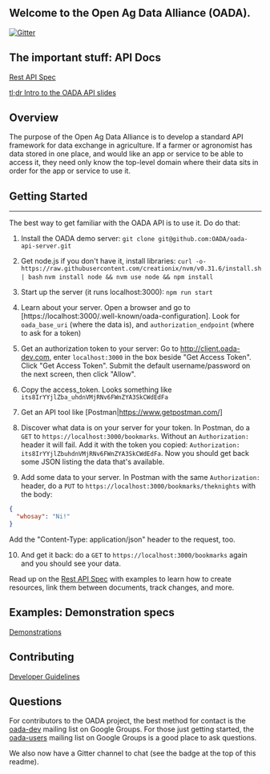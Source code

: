 ## Welcome to the **Open Ag Data Alliance** (OADA).

[![Gitter](https://badges.gitter.im/Join%20Chat.svg)](https://gitter.im/OADA/oada-docs?utm_source=badge&utm_medium=badge&utm_campaign=pr-badge)

## The important stuff: API Docs
[Rest API Spec](rest-specs/README.md)

[tl;dr Intro to the OADA API slides](https://cdn.rawgit.com/OADA/oada-docs/master/intro/OADA_API_Intro_Irrigation.html)

## Overview
The purpose of the Open Ag Data Alliance is to develop a standard API framework for 
data exchange in agriculture.  If a farmer or agronomist has data stored in one place,
and would like an app or service to be able to access it, they need only know the
top-level domain where their data sits in order for the app or service to use it.

## Getting Started
--------------------------------------
The best way to get familiar with the OADA API is to use it.  Do do that:

1. Install the OADA demo server:
   `git clone git@github.com:OADA/oada-api-server.git`

2. Get node.js if you don't have it, install libraries:
   `curl -o- https://raw.githubusercontent.com/creationix/nvm/v0.31.6/install.sh | bash`
   `nvm install node && nvm use node && npm install`

3. Start up the server (it runs localhost:3000):
   `npm run start`

4. Learn about your server.  Open a browser and go to 
   [https://localhost:3000/.well-known/oada-configuration].
   Look for `oada_base_uri` (where the data is), and 
   `authorization_endpoint` (where to ask for a token)

5. Get an authorization token to your server:
   Go to http://client.oada-dev.com, enter `localhost:3000` in the box beside 
   "Get Access Token".  Click "Get Access Token".  Submit the default 
   username/password on the next screen, then click "Allow".

6. Copy the access_token.  Looks something like `its8IrYYjlZba_uhdnVMjRNv6FWnZYA3SkCWdEdFa`

7. Get an API tool like [Postman|https://www.getpostman.com/]

8. Discover what data is on your server for your token.  In Postman,
   do a `GET` to `https://localhost:3000/bookmarks`.  Without an `Authorization:` header
   it will fail.  Add it with the token you copied: 
   `Authorization: its8IrYYjlZbuhdnVMjRNv6FWnZYA3SkCWdEdFa`.  Now you should get back
   some JSON listing the data that's available.

9. Add some data to your server.  In Postman with  the same `Authorization:` header, 
   do a `PUT` to `https://localhost:3000/bookmarks/theknights` with the body:
```json
{
  "whosay": "Ni!"
}
```
Add the "Content-Type: application/json" header to the request, too.

10. And get it back: do a `GET` to `https://localhost:3000/bookmarks` again
    and you should see your data.

Read up on the [Rest API Spec](rest-specs/README.md) with examples to learn how to
create resources, link them between documents, track changes, and more.

## Examples: Demonstration specs
[Demonstrations](demo-specs/README.md)

## Contributing
[Developer Guidelines](contributing/Developer-Guidelines.md)


## Questions
For contributors to the OADA project, the best method for contact is the
[oada-dev][oada-dev] mailing list on Google Groups.  For those just getting
started, the [oada-users][oada-users] mailing list on Google Groups is a good
place to ask questions.

We also now have a Gitter channel to chat (see the badge at the top of this readme).

[oada-dev]: https://groups.google.com/forum/#!forum/oada-dev
[oada-users]: https://groups.google.com/forum/#!forum/oada-users
[slides]: http://openag.io/OADA_Overview.pdf
[api-slides]: http://openag.io/OADA_API_Overview.pdf
